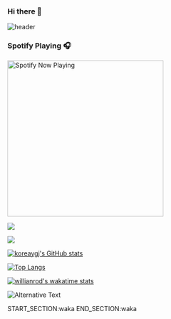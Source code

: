 ### Hi there 👋

<!--
**koreaygj/koreaygj** is a ✨ _special_ ✨ repository because its `README.md` (this file) appears on your GitHub profile.

Here are some ideas to get you started:

- 🔭 I’m currently working on ...
- 🌱 I’m currently learning ...
- 👯 I’m looking to collaborate on ...
- 🤔 I’m looking for help with ...
- 💬 Ask me about ...
- 📫 How to reach me: ...
- 😄 Pronouns: ...
- ⚡ Fun fact: ...
-->
![header](https://capsule-render.vercel.app/api?reversal=ture&animation=fadeIn&fontColor=F5FFFA&FontAlignY=100&type=waving&color=008d62&height=300&section=header&text=KOREAYGJ%20&fontSize=90)


### Spotify Playing 🎧
[<img src="https://koreaygj.vercel.app/api/spotify-playing" alt="Spotify Now Playing" width="350"/>](https://open.spotify.com/user/koreaygj)

  <img src="https://img.shields.io/badge/C-A8B9CC?style=flat-square&logo=C&logoColor=white"/>

![](https://komarev.com/ghpvc/?username=koreaygj&color=blueviolet)


[![koreaygj's GitHub stats](https://github-readme-stats.vercel.app/api?username=koreaygj&show_icons=true&theme=tokyonight)](https://github.com/anuraghazra/github-readme-stats)


[![Top Langs](https://github-readme-stats.vercel.app/api/top-langs/?username=koreaygj&layout=compact&theme=tokyonight)](https://github.com/anuraghazra/github-readme-stats)



[![willianrod's wakatime stats](https://github-readme-stats.vercel.app/api/wakatime?username=koreaygj)](https://github.com/koreaygj/github-readme-stats)

<img src="https://github.com/koreaygj/blob/master/images/stat.svg" alt="Alternative Text"/>

 START_SECTION:waka
 END_SECTION:waka
